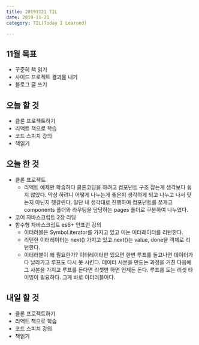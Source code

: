 ```yaml
---
title: 20191121 TIL
date: 2019-11-21
category: TIL(Today I Learned)

---
```


## 11월 목표

- 꾸준히 책 읽기
- 사이드 프로젝트 결과물 내기
- 블로그 글 쓰기

## 오늘 할 것

- 클론 프로젝트하기
- 리액트 책으로 학습
- 코드 스피치 강의
- 책읽기


## 오늘 한 것

- 클론 프로젝트
  - 리액트 예제만 학습하다 클론코딩을 하려고 컴포넌트 구조 잡는게 생각보다 쉽지 않았다.
    막상 하려니 어떻게 나누는게 좋은지 생각하게 되고 나누고 나서 맞는지 아닌지 헷갈린다.
    일단 내 생각대로 진행하여 컴포넌트를 쪼개고 components 폴더와 라우팅을 담당하는 pages
    폴더로 구분하여 나누었다.
- 코어 자바스크립트 2장 리딩
- 함수형 자바스크립트 es6+ 인프런 강의
  - 이터러블은 Symbol.iterator를 가지고 있고 이는 이터레이터를 리턴한다.
  - 리턴한 이터레이터는 next() 가지고 있고 next()는 value, done을 객체로 리턴한다.
  - 이터러블이 왜 필요한가?
    이터레이터만 있으면 한번 루프를 돌고나면 데이터가 다 날라가고 루프도 다시 못 시킨다.
    데이터 사본을 만드는 과정을 거친 다음에 그 사본을 가지고 루프를 돈다면 리셋만 하면
    언제든 돈다. 루프를 도는 리셋 타이밍이 필요하다. 그게 바로 이터러블이다.

## 내일 할 것

- 클론 프로젝트하기
- 리액트 책으로 학습
- 코드 스피치 강의
- 책읽기
